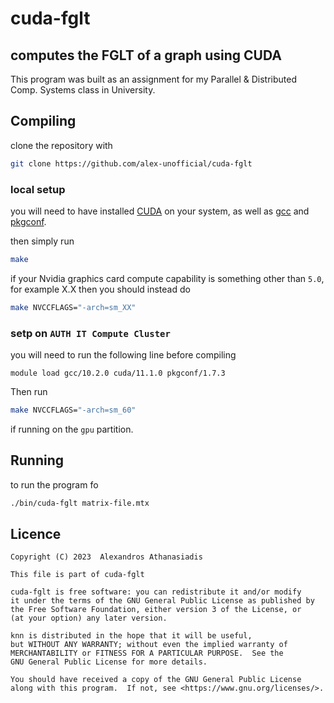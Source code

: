 # cuda-fglt
## computes the FGLT of a graph using CUDA

This program was built as an assignment for my Parallel & Distributed Comp. Systems
class in University.

Compiling
---------
clone the repository with
```bash
git clone https://github.com/alex-unofficial/cuda-fglt
```

### local setup
you will need to have installed [CUDA](https://developer.nvidia.com/cuda-toolkit) on your system, 
as well as [gcc](https://gcc.gnu.org/) and [pkgconf](http://pkgconf.org/).

then simply run
```bash
make
```

if your Nvidia graphics card compute capability is something other than `5.0`, 
for example X.X
then you should instead do
```bash
make NVCCFLAGS="-arch=sm_XX"
```

### setp on `AUTH IT Compute Cluster`
you will need to run the following line before compiling
```
module load gcc/10.2.0 cuda/11.1.0 pkgconf/1.7.3
```

Then run
```bash
make NVCCFLAGS="-arch=sm_60"
```
if running on the `gpu` partition.


Running
-------
to run the program fo
```bash
./bin/cuda-fglt matrix-file.mtx
```

Licence
-------
```
Copyright (C) 2023  Alexandros Athanasiadis

This file is part of cuda-fglt

cuda-fglt is free software: you can redistribute it and/or modify
it under the terms of the GNU General Public License as published by
the Free Software Foundation, either version 3 of the License, or
(at your option) any later version.

knn is distributed in the hope that it will be useful,
but WITHOUT ANY WARRANTY; without even the implied warranty of
MERCHANTABILITY or FITNESS FOR A PARTICULAR PURPOSE.  See the
GNU General Public License for more details.

You should have received a copy of the GNU General Public License
along with this program.  If not, see <https://www.gnu.org/licenses/>.

```
